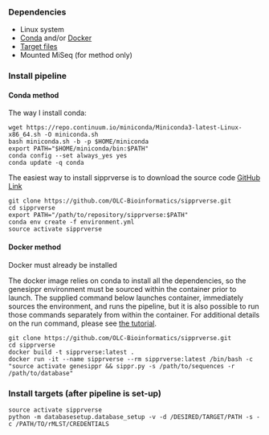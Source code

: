 ### Dependencies

* Linux system
* [Conda](https://conda.io/docs/user-guide/install/linux.html) and/or [Docker](https://www.docker.com/)
* [Target files](https://ndownloader.figshare.com/files/9918805)
* Mounted MiSeq (for method only)

### Install pipeline

#### Conda method

The way I install conda:

```
wget https://repo.continuum.io/miniconda/Miniconda3-latest-Linux-x86_64.sh -O miniconda.sh
bash miniconda.sh -b -p $HOME/miniconda
export PATH="$HOME/miniconda/bin:$PATH"
conda config --set always_yes yes
conda update -q conda
```

The easiest way to install sipprverse is to download the source code [GitHub Link](https://github.com/OLC-Bioinformatics/sipprverse.git)

```
git clone https://github.com/OLC-Bioinformatics/sipprverse.git
cd sipprverse
export PATH="/path/to/repository/sipprverse:$PATH"
conda env create -f environment.yml
source activate sipprverse
```

#### Docker method

Docker must already be installed

The docker image relies on conda to install all the dependencies, so the genesippr environment must be sourced within 
the container prior to launch. The supplied command below launches container, immediately sources the environment, and runs the 
pipeline, but it is also possible to run those commands separately from within the container. For additional details on the run
command, please see [the tutorial](tutorial.md).

```
git clone https://github.com/OLC-Bioinformatics/sipprverse.git
cd sipprverse
docker build -t sipprverse:latest .
docker run -it --name sipprverse --rm sipprverse:latest /bin/bash -c "source activate genesippr && sippr.py -s /path/to/sequences -r /path/to/database"
```

### Install targets (after pipeline is set-up)

```
source activate sipprverse
python -m databasesetup.database_setup -v -d /DESIRED/TARGET/PATH -s -c /PATH/TO/rMLST/CREDENTIALS
```